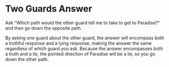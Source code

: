 # Two Guards Answer

Ask "Which path would the other guard tell me to take to get to Paradise?" and 
then go down the opposite path.

By asking one guard about the other guard, the answer will encompass both a 
truthful response and a lying response, making the answer the same regardless 
of which guard you ask. Because the answer encompasses both a truth and a lie, 
the pointed direction of Paradise will be a lie, so you go down the other path.
